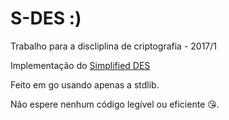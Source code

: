 # S-DES :)

Trabalho para a discliplina de criptografia -  2017/1

Implementação do [Simplified DES](http://mercury.webster.edu/aleshunas/COSC%205130/G-SDES.pdf)

Feito em go usando apenas a stdlib.

Não espere nenhum código legível ou eficiente 😘.